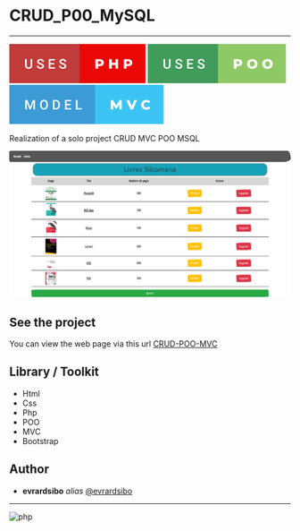 # CRUD_P00_MySQL

<hr>

![Preview](public/img/uses-php.svg)
![Preview](public/img/uses-poo.svg)
![Preview](public/img/model-mvc.svg)

Realization of a solo project CRUD MVC POO MSQL

![Preview](public/img/crud.png)

## See the project

You can view the web page via this url [CRUD-POO-MVC](https://livresibo.000webhostapp.com/)

## Library / Toolkit
* Html
* Css
* Php
* POO
* MVC
* Bootstrap


## Author

* **evrardsibo** _alias_ [@evrardsibo](https://github.com/evrardsibo)


<hr>

![php](https://media.giphy.com/media/fYk85LpbDZb1PBtBxx/giphy.gif)
